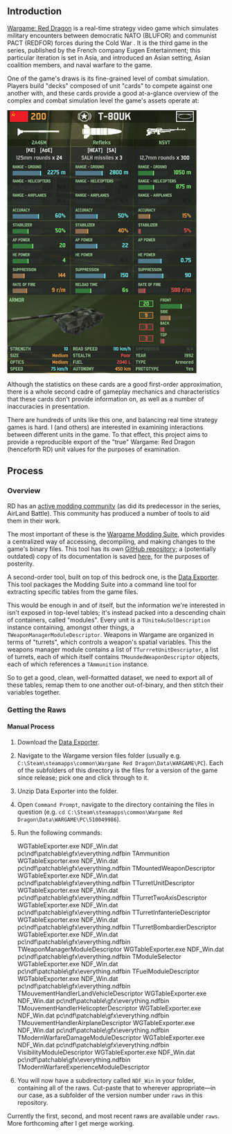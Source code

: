 ## Introduction

[Wargame: Red Dragon](https://en.wikipedia.org/wiki/Wargame:_Red_Dragon) is a real-time strategy video game which
simulates military encounters between democratic NATO (BLUFOR) and communist PACT (REDFOR) forces during the Cold War
. It is the third game in the series, published by the French company Eugen Entertainment; this particular iteration
is set in Asia, and introduced an Asian setting, Asian coalition members, and naval warfare to the game.

One of the game's draws is its fine-grained level of combat simulation. Players build "decks" composed of unit
"cards" to compete against one another with, and these cards provide a good at-a-glance overview of the complex and
combat simulation level the game's assets operate at:

![stuff](figures/T80UK-Unit-Card.png)

Although the statistics on these cards are a good first-order approximation, there is a whole second cadre of
gameplay mechanics and characteristics that these cards don't provide information on, as well as a number of
inaccuracies in presentation.

There are hundreds of units like this one, and balancing real time strategy games is hard. I (and others) are interested
in examining interactions between different units in the game. To that effect, this project aims to provide a
reproducible export of the "true" Wargame: Red Dragon (henceforth RD) unit values for the purposes of examination.

## Process
### Overview

RD has an [active modding community](http://forums.eugensystems.com/viewforum.php?f=187) (as did its predecessor in
the series, AirLand Battle). This community has produced a number of tools to aid them in their work.

The most important of these is the [Wargame Modding Suite](http://forums.eugensystems.com/viewtopic.php?t=45922), which
provides a centralized way of accessing, decompiling, and making changes to the game's binary files. This tool has
its own [GitHub repository](https://github.com/enohka/moddingSuite); a (potentially outdated) copy of its
documentation is saved [here](figures\wargame-modding-suite.pdf), for the purposes of posterity.

A second-order tool, built on top of this bedrock one, is the [Data Exporter](http://forums.eugensystems.com/viewtopic.php?f=187&t=57927&sid=3be76da66f1adb0d5a78b97d9f2f0d94).
This tool packages the Modding Suite into a command line tool for extracting specific tables from the game files.

This would be enough in and of itself, but the information we're interested in isn't exposed in top-level tables;
it's instead packed into a descending chain of containers, called "modules". Every unit is a
`TUniteAuSolDescription` instance containing, amongst other things, a `TWeaponManagerModuleDescriptor`. Weapons in
Wargame are organized in terms of "turrets", which controls a weapon's spatial variables. This the weapons manager
module contains a list of `TTurrretUnitDescriptor`, a list of turrets, each of which itself
contains `TMoundedWeaponDescriptor` objects, each of which references a `TAmmunition` instance.

So to get a good, clean, well-formatted dataset, we need to export all of these tables, remap them to one another
out-of-binary, and then stitch their variables together.

### Getting the Raws

#### Manual Process

1. Download the [Data Exporter](http://forums.eugensystems.com/viewtopic.php?f=187&t=57927&sid=3be76da66f1adb0d5a78b97d9f2f0d94).
2. Navigate to the Wargame version files folder (usually e.g. `C:\Steam\steamapps\common\Wargame Red
Dragon\Data\WARGAME\PC`). Each of the subfolders of this directory is the files for a version of the game since
release; pick one and click through to it.
3. Unzip Data Exporter into the folder.
4. Open `Command Prompt`, navigate to the directory containing the files in question (e.g. `cd
C:\Steam\steamapps\common\Wargame Red Dragon\Data\WARGAME\PC\510049986`).
5. Run the following commands:


    WGTableExporter.exe NDF_Win.dat pc\ndf\patchable\gfx\everything.ndfbin TAmmunition
    WGTableExporter.exe NDF_Win.dat pc\ndf\patchable\gfx\everything.ndfbin TMountedWeaponDescriptor
    WGTableExporter.exe NDF_Win.dat pc\ndf\patchable\gfx\everything.ndfbin TTurretUnitDescriptor
    WGTableExporter.exe NDF_Win.dat pc\ndf\patchable\gfx\everything.ndfbin TTurretTwoAxisDescriptor
    WGTableExporter.exe NDF_Win.dat pc\ndf\patchable\gfx\everything.ndfbin TTurretInfanterieDescriptor
    WGTableExporter.exe NDF_Win.dat pc\ndf\patchable\gfx\everything.ndfbin TTurretBombardierDescriptor
    WGTableExporter.exe NDF_Win.dat pc\ndf\patchable\gfx\everything.ndfbin TWeaponManagerModuleDescriptor
    WGTableExporter.exe NDF_Win.dat pc\ndf\patchable\gfx\everything.ndfbin TModuleSelector
    WGTableExporter.exe NDF_Win.dat pc\ndf\patchable\gfx\everything.ndfbin TFuelModuleDescriptor
    WGTableExporter.exe NDF_Win.dat pc\ndf\patchable\gfx\everything.ndfbin TMouvementHandlerLandVehicleDescriptor
    WGTableExporter.exe NDF_Win.dat pc\ndf\patchable\gfx\everything.ndfbin TMouvementHandlerHelicopterDescriptor
    WGTableExporter.exe NDF_Win.dat pc\ndf\patchable\gfx\everything.ndfbin TMouvementHandlerAirplaneDescriptor
    WGTableExporter.exe NDF_Win.dat pc\ndf\patchable\gfx\everything.ndfbin TModernWarfareDamageModuleDescriptor
    WGTableExporter.exe NDF_Win.dat pc\ndf\patchable\gfx\everything.ndfbin VisibilityModuleDescriptor
    WGTableExporter.exe NDF_Win.dat pc\ndf\patchable\gfx\everything.ndfbin TModernWarfareExperienceModuleDescriptor

6. You will now have a subdirectory called `NDF_Win` in your folder, containing all of the raws. Cut-paste that to
wherever appropriate&mdash;in our case, as a subfolder of the version number under `raws` in this repository.

Currently the first, second, and most recent raws are available under `raws`. More forthcoming after I get merge
working.
